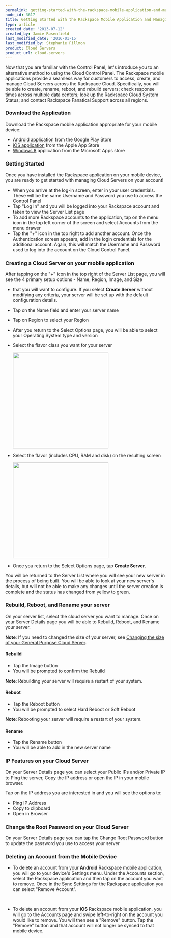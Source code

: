 ```yaml
---
permalink: getting-started-with-the-rackspace-mobile-application-and-managing-accounts/
node_id: 3617
title: Getting Started with the Rackspace Mobile Application and Managing Accounts
type: article
created_date: '2013-07-12'
created_by: Jamie Rosenfield
last_modified_date: '2016-01-15'
last_modified_by: Stephanie Fillmon
product: Cloud Servers
product_url: cloud-servers
---
```


Now that you are familiar with the Control Panel, let's introduce you to
an alternative method to using the Cloud Control Panel. The Rackspace
mobile applications provide a seamless way for customers to access,
create, and manage Cloud Servers across the Rackspace Cloud.
Specifically, you will be able to create, rename, reboot, and rebuild
servers; check response times across multiple data centers; look up the
Rackspace Cloud System Status; and contact Rackspace Fanatical Support
across all regions.

### Download the Application

Download the Rackspace mobile application appropriate for your mobile
device:

-   [Android application](https://play.google.com/store/apps/details?id=com.rackspace.cloudmobile)
    from the Google Play Store
-   [iOS application](https://itunes.apple.com/us/app/rackspace-cloud-control/id672443103?ls=1&mt=8)
    from the Apple App Store
-   [Windows 8](http://apps.microsoft.com/windows/en-us/app/rackspace-cloud/fba5a14e-2ca2-4137-864f-31e40ba84e10)
    application from the Microsoft Apps store

### Getting Started

Once you have installed the Rackspace application on your mobile device,
you are ready to get started with managing Cloud Servers on your
account!

-   When you arrive at the log-in screen, enter in your
    user credentials. These will be the same Username and Password you
    use to access the Control Panel
-   Tap "Log In" and you will be logged into your Rackspace account and
    taken to view the Server List page
-   To add more Rackspace accounts to the application, tap on the menu
    icon in the top left corner of the screen and select Accounts from
    the menu drawer
-   Tap the "+" icon in the top right to add another account. Once the
    Authentication screen appears, add in the login credentials for the
    additional account. Again, this will match the Username and Password
    used to log into the account on the Cloud Control Panel.

### Creating a Cloud Server on your mobile application

After tapping on the "+" icon in the top right of the Server List page,
you will see the 4 primary setup options - Name, Region, Image, and Size
- that you will want to configure. If you select **Create Server**
without modifying any criteria, your server will be set up with the
default configuration details.

-   Tap on the Name field and enter your server name
-   Tap on Region to select your Region
-   After you return to the Select Options page, you will be able to
    select your Operating System type and version
-   Select the flavor class you want for your server

    <img src="{% asset_path cloud-servers/getting-started-with-the-rackspace-mobile-application-and-managing-accounts/3SelectFlavorClassScreen.png %}" width="300" />
-   Select the flavor (includes CPU, RAM and disk) on the resulting
    screen

    <img src="{% asset_path cloud-servers/getting-started-with-the-rackspace-mobile-application-and-managing-accounts/4SelectFlavorScreen.png %}" width="300" />
-   Once you return to the Select Options page, tap **Create Server**.

You will be returned to the Server List where you will see your new
server in the process of being built. You will be able to look at your
new server's details, but will not be able to make any changes until the
server creation is complete and the status has changed from yellow to
green.

### Rebuild, Reboot, and Rename your server

On your server list, select the cloud server you want to manage. Once on
your Server Details page you will be able to Rebuild, Reboot, and Rename
your server.

**Note**: If you need to changed the size of your server, see [Changing the size of your General Purpose Cloud Server](/how-to/upgrading-resources-for-general-purpose-or-io-optimized-cloud-servers).

#### Rebuild

-  Tap the Image button
-  You will be prompted to confirm the Rebuild

**Note**: Rebuilding your server will require a restart of your system.

#### Reboot

-  Tap the Reboot button
-  You will be prompted to select Hard Reboot or Soft Reboot

**Note**: Rebooting your server will require a restart of your system.

#### Rename

-  Tap the Rename button
-  You will be able to add in the new server name

### IP Features on your Cloud Server

On your Server Details page you can select your Public IPs and/or
Private IP to Ping the server, Copy the IP address or open the IP in
your mobile browser.

Tap on the IP address you are interested in and you will see the options
to:

-   Ping IP Address
-   Copy to clipboard
-   Open in Browser

### Change the Root Password on your Cloud Server

On your Server Details page you can tap the Change Root Password button
to update the password you use to access your server

### Deleting an Account from the Mobile Device

-   To delete an account from your **Android** Rackspace mobile
    application, you will go to your device's Settings menu.  Under the
    Accounts section, select the Rackspace application and then tap on
    the account you want to remove. Once in the Sync Settings for the
    Rackspace application you can select "Remove Account".

  <img src="{% asset_path cloud-servers/getting-started-with-the-rackspace-mobile-application-and-managing-accounts/Screenshot_2013-06-27-14-14-01_1.png %}" alt="" />
  <img src="{% asset_path cloud-servers/getting-started-with-the-rackspace-mobile-application-and-managing-accounts/Screenshot_2013-06-27-13-50-20_1.png %}" alt="" />

-   To delete an account from your **iOS** Rackspace mobile application,
    you will go to the Accounts page and swipe left-to-right on the
    account you would like to remove. You will then see a
    "Remove" button. Tap the "Remove" button and that account will not
    longer be synced to that mobile device.

  <img src="{% asset_path cloud-servers/getting-started-with-the-rackspace-mobile-application-and-managing-accounts/IMG_0037_1.png %}" alt="" />
